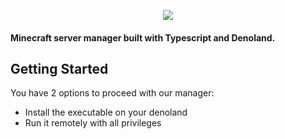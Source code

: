 <p align="center">
    <img src="https://github.com/genemators/betalander/raw/master/assets/repo/betacraft.png"/>
    <h4>Minecraft server manager built with Typescript and Denoland.</h4>
</p>

## Getting Started

You have 2 options to proceed with our manager:

- Install the executable on your denoland
- Run it remotely with all privileges
